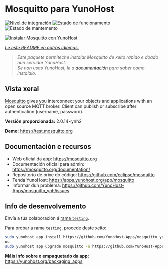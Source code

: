 <!--
NOTA: Este README foi creado automáticamente por <https://github.com/YunoHost/apps/tree/master/tools/readme_generator>
NON debe editarse manualmente.
-->

# Mosquitto para YunoHost

[![Nivel de integración](https://dash.yunohost.org/integration/mosquitto.svg)](https://ci-apps.yunohost.org/ci/apps/mosquitto/) ![Estado de funcionamento](https://ci-apps.yunohost.org/ci/badges/mosquitto.status.svg) ![Estado de mantemento](https://ci-apps.yunohost.org/ci/badges/mosquitto.maintain.svg)

[![Instalar Mosquitto con YunoHost](https://install-app.yunohost.org/install-with-yunohost.svg)](https://install-app.yunohost.org/?app=mosquitto)

*[Le este README en outros idiomas.](./ALL_README.md)*

> *Este paquete permíteche instalar Mosquitto de xeito rápido e doado nun servidor YunoHost.*  
> *Se non usas YunoHost, le a [documentación](https://yunohost.org/install) para saber como instalalo.*

## Vista xeral

[Mosquitto](https://mosquitto.org/) gives you interconnect your objects and applications with an open source MQTT broker. Client can publish or subscribe after authentication (username, password).


**Versión proporcionada:** 2.0.14~ynh2

**Demo:** <https://test.mosquitto.org>
## Documentación e recursos

- Web oficial da app: <https://mosquitto.org>
- Documentación oficial para admin: <https://mosquitto.org/documentation/>
- Repositorio de orixe do código: <https://github.com/eclipse/mosquitto>
- Tenda YunoHost: <https://apps.yunohost.org/app/mosquitto>
- Informar dun problema: <https://github.com/YunoHost-Apps/mosquitto_ynh/issues>

## Info de desenvolvemento

Envía a túa colaboración á [rama `testing`](https://github.com/YunoHost-Apps/mosquitto_ynh/tree/testing).

Para probar a rama `testing`, procede deste xeito:

```bash
sudo yunohost app install https://github.com/YunoHost-Apps/mosquitto_ynh/tree/testing --debug
ou
sudo yunohost app upgrade mosquitto -u https://github.com/YunoHost-Apps/mosquitto_ynh/tree/testing --debug
```

**Máis info sobre o empaquetado da app:** <https://yunohost.org/packaging_apps>
